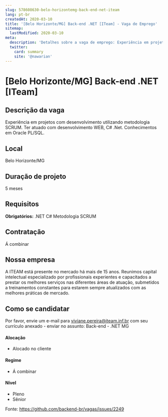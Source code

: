 ```yaml
---
slug: 578608630-belo-horizontemg-back-end-net-iteam
lang: pt-br
createdAt: 2020-03-10
title: '[Belo Horizonte/MG] Back-end .NET [ITeam] - Vaga de Emprego'
sitemap:
  lastModified: 2020-03-10
meta:
  description: 'Detalhes sobre a vaga de emprego: Experiência em projetos com desenvolvimento utilizando metodologia SCRUM. Ter atuado com desenvolvimento WEB, C# .Net. Conhecimentos em Oracle PL/SQL.'
  twitter:
    card: summary
    site: '@nawarian'
---
```


# [Belo Horizonte/MG] Back-end .NET [ITeam]

<!-- 
==================================================
POR FAVOR, SÓ POSTE SE A VAGA FOR PARA FRONT-END!

Não faça distinção de gênero no título da vaga.

Use: "Front-End Developer" ao invés de 
"Back-end Java" \o/

Exemplo: [Alphaville] Back End Java [ITeam]
==================================================
-->

## Descrição da vaga

Experiência em projetos com desenvolvimento utilizando metodologia SCRUM.
Ter atuado com desenvolvimento WEB, C# .Net.
Conhecimentos em Oracle PL/SQL.


## Local

Belo Horizonte/MG

## Duração de projeto

5 meses

## Requisitos

**Obrigatórios:**
.NET C#
Metodologia SCRUM

## Contratação

Á combinar

## Nossa empresa

A ITEAM está presente no mercado há mais de 15 anos. Reunimos capital intelectual especializado por profissionais experientes e capacitados a prestar os melhores serviços nas diferentes áreas de atuação, submetidos a treinamentos constantes para estarem sempre atualizados com as melhores práticas de mercado. 

## Como se candidatar

Por favor, envie um e-mail para viviane.pereira@iteam.inf.br com seu currículo anexado - enviar no assunto: Back-end - .NET MG

#### Alocação
- Alocado no cliente

#### Regime

- Á combinar

#### Nível

- Pleno
- Sênior





Fonte: https://github.com/backend-br/vagas/issues/2249